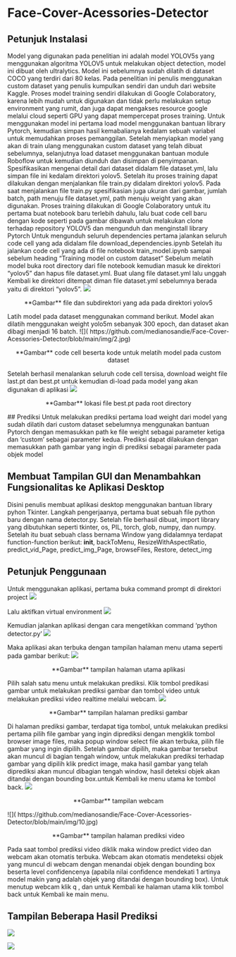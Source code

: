 # Face-Cover-Acessories-Detector
## Petunjuk Instalasi
Model yang digunakan pada penelitian ini adalah model YOLOV5s yang menggunakan algoritma YOLOV5 untuk melakukan object detection, model ini dibuat oleh ultralytics. Model ini sebelumnya sudah dilatih di dataset COCO yang terdiri dari 80 kelas. Pada penelitian ini penulis menggunakan custom dataset yang penulis kumpulkan sendiri dan unduh dari website Kaggle. Proses model training sendiri dilakukan di Google Colaboratory, karena lebih mudah untuk digunakan dan tidak perlu melakukan setup environment yang rumit, dan juga dapat mengakses resource google melalui cloud seperti GPU yang dapat mempercepat proses training. Untuk menggunakan model ini pertama load model menggunakan bantuan library Pytorch, kemudian simpan hasil kemabalianya kedalam sebuah variabel untuk memudahkan proses pemanggilan. Setelah menyiapkan model yang akan di train ulang menggunakan custom dataset yang telah dibuat sebelumnya, selanjutnya load dataset menggunakan bantuan module Roboflow untuk kemudian diunduh dan disimpan di penyimpanan. Spesifikasikan mengenai detail dari dataset didalam file dataset.yml, lalu simpan file ini kedalam direktori yolov5. Setelah itu proses training dapat dilakukan dengan menjalankan file train.py didalam direktori yolov5. Pada saat menjalankan file train.py spesifikasian juga ukuran dari gambar, jumlah batch, path menuju  file dataset.yml, path menuju weight yang akan digunakan.
Proses training dilakukan di Google Colaboratory untuk itu pertama buat notebook baru terlebih dahulu, lalu buat code cell baru dengan kode seperti pada gambar dibawah untuk melakukan clone terhadap repository YOLOV5 dan mengunduh dan menginstall library Pytorch
Untuk mengunduh seluruh dependencies pertama jalankan seluruh code cell yang ada didalam file download_dependencies.ipynb
Setelah itu jalankan code cell yang ada di file notebook train_model.ipynb sampai sebelum heading “Training model on custom dataset”
Sebelum melatih model buka root directory dari file notebook kemudian masuk ke direktori “yolov5” dan hapus file dataset.yml. Buat ulang file dataset.yml lalu unggah Kembali ke direktori ditempat diman file dataset.yml sebelumnya berada yaitu di direktori “yolov5”. 
![]( https://github.com/medianosandie/Face-Cover-Acessories-Detector/blob/main/img/1.jpg)
<p align="center">
  **Gambar** file dan subdirektori yang ada pada direktori yolov5
<p>
Latih model pada dataset menggunakan command berikut. Model akan dilatih menggunakan weight yolo5m sebanyak 300 epoch, dan dataset akan dibagi menjadi 16 batch.
![]( https://github.com/medianosandie/Face-Cover-Acessories-Detector/blob/main/img/2.jpg)
<p align="center">
  **Gambar** code cell beserta kode untuk melatih model pada custom dataset
<p>

Setelah berhasil menalankan seluruh code cell tersisa, download weight file last.pt dan best.pt untuk kemudian di-load pada model yang akan digunakan di aplikasi
![]( https://github.com/medianosandie/Face-Cover-Acessories-Detector/blob/main/img/3.jpg)
<p align="center">
  **Gambar** lokasi file best.pt pada root directory
<p>
## Prediksi
Untuk melakukan prediksi pertama load weight dari model yang sudah dilatih dari custom dataset sebelumnya menggunakan bantuan Pytorch dengan memasukkan path ke file weight sebagai parameter ketiga dan ‘custom’ sebagai parameter kedua. Prediksi dapat dilakukan dengan memasukkan path gambar yang ingin di prediksi sebagai parameter pada objek model

## Membuat Tampilan GUI dan Menambahkan Fungsionalitas ke Aplikasi Desktop
Disini penulis membuat aplikasi desktop menggunakan bantuan library pyhon Tkinter. Langkah pengerjaanya, pertama buat sebuah file python baru dengan  nama detector.py. Setelah file berhasil dibuat, import library yang dibutuhkan seperti tkinter, os, PIL, torch, glob, numpy, dan numpy. Setelah itu buat sebuah class bernama Window yang didalamnya terdapat function-function berikut: __init__, backToMenu, ResizeWithAspectRatio, predict_vid_Page, predict_img_Page, browseFiles, Restore, detect_img 

## Petunjuk Penggunaan
Untuk menggunakan aplikasi, pertama buka command prompt di direktori project
![]( https://github.com/medianosandie/Face-Cover-Acessories-Detector/blob/main/img/4.jpg)

Lalu aktifkan virtual environment
![]( https://github.com/medianosandie/Face-Cover-Acessories-Detector/blob/main/img/5.jpg)

Kemudian jalankan aplikasi dengan cara mengetikkan command ‘python detector.py’
![]( https://github.com/medianosandie/Face-Cover-Acessories-Detector/blob/main/img/6.jpg)

Maka aplikasi akan terbuka dengan tampilan halaman menu utama seperti pada gambar berikut:
![]( https://github.com/medianosandie/Face-Cover-Acessories-Detector/blob/main/img/7.jpg)
<p align="center">
  **Gambar** tampilan halaman utama aplikasi
</p>

Pilih salah satu menu untuk melakukan prediksi. Klik tombol predikasi gambar untuk melakukan prediksi gambar dan tombol video untuk melakukan prediksi video realtime melalui webcam.
![]( https://github.com/medianosandie/Face-Cover-Acessories-Detector/blob/main/img/8.jpg)
<p align="center">
  **Gambar** tampilan halaman prediksi gambar
</p>

Di halaman prediksi gambar, terdapat tiga tombol, untuk melakukan prediksi pertama pilih file gambar yang ingin diprediksi dengan mengklik tombol browser image files, maka popup window select file akan terbuka, pilih file gambar yang ingin dipilih. Setelah gambar dipilih, maka gambar tersebut akan muncul di bagian tengah window, untuk melakukan prediksi terhadap gambar yang dipilih klik predict image, maka hasil gambar yang telah diprediksi akan muncul dibagian tengah window, hasil deteksi objek akan ditandai dengan bounding box.untuk Kembali ke menu utama ke tombol back.
![]( https://github.com/medianosandie/Face-Cover-Acessories-Detector/blob/main/img/9.jpg)
<p align="center">
  **Gambar** tampilan webcam
</p>
![]( https://github.com/medianosandie/Face-Cover-Acessories-Detector/blob/main/img/10.jpg)
<p align="center">
  **Gambar** tampilan halaman prediksi video
</p>
Pada saat tombol prediksi video diklik maka window predict video dan webcam akan otomatis terbuka. Webcam akan otomatis mendeteksi objek yang muncul di webcam dengan menandai objek dengan bounding box beserta level confidencenya (apabila nilai confidence mendekati 1 artinya model makin yang adalah objek yang ditandai dengan bounding box). Untuk menutup webcam klik q , dan untuk Kembali ke halaman utama klik tombol back untuk Kembali ke main menu.

## Tampilan Beberapa Hasil Prediksi
![]( https://github.com/medianosandie/Face-Cover-Acessories-Detector/blob/main/img/11.jpg)

![]( https://github.com/medianosandie/Face-Cover-Acessories-Detector/blob/main/img/12.jpg)
